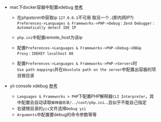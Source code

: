 * mac下docker容器中配置xdebug [参考](https://www.jianshu.com/p/b04c4e2c3845)
    * 在phpstorm中获取ip `127.0.0.1`不可用 取另一个..(即内网IP?)
    `Preferences->Languages & Frameworks->PHP->Debug：Zend Debugger：Automatically detect IDE IP`
    
    * `php.ini`中配置remote_host为该ip
    * 配置`Preferences->Languages & Frameworks->PHP->Debug->DBGp Proxy：IDEKEY localhost 80`
    * 配置`Preferences->Languages & Frameworks->PHP->Servers`时  
    `Use path mappings`并在`Absolute path on the server`中配置出容器的项目根目录

* yii console xdebug [参考](https://stackoverflow.com/questions/16589106/debug-yii-console-application-in-phpstorm)
    * `Languages & Frameworks > PHP`下配置PHP解释器`CLI Interpreter`，其中配置会自动读取`解释器目录/../conf/php.ini`...且似乎不能自己指定
    * 右键根目录的`yii`文件选择`Debug yii`
    * `Arguments`中配置要debug的命令参数等等
